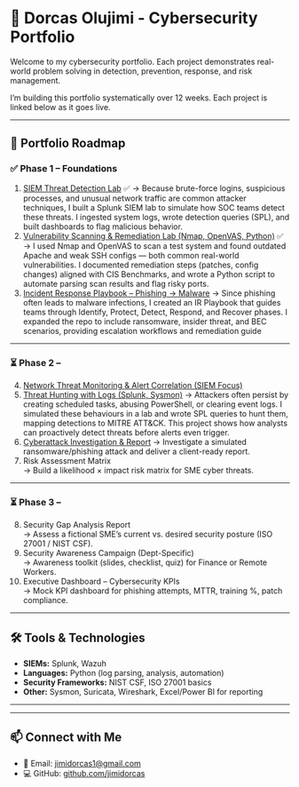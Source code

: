 # 🔐 Dorcas Olujimi - Cybersecurity Portfolio

Welcome to my cybersecurity portfolio. Each project demonstrates real-world problem solving in detection, prevention, response, and risk management.

I’m building this portfolio systematically over 12 weeks. Each project is linked below as it goes live.  

---

## 🚀 Portfolio Roadmap

### ✅ Phase 1 – Foundations 
1. [SIEM Threat Detection Lab](https://github.com/jimidorcas/siem-threat-detection-lab) ✅
   → Because brute-force logins, suspicious processes, and unusual network traffic are common attacker techniques, I built a Splunk SIEM lab to simulate how SOC teams detect these threats. I ingested system logs, wrote detection queries (SPL), and built dashboards to flag malicious behavior.
2. [Vulnerability Scanning & Remediation Lab (Nmap, OpenVAS, Python)](https://github.com/jimidorcas/vulnerability-scanning-lab) ✅
   → I used Nmap and OpenVAS to scan a test system and found outdated Apache and weak SSH configs — both common real-world vulnerabilities. I documented remediation steps (patches, config changes) aligned with CIS Benchmarks, and wrote a Python script to automate parsing scan results and flag risky ports. 
3. [Incident Response Playbook – Phishing → Malware](https://github.com/jimidorcas/incident-response-playbooks) 
   → Since phishing often leads to malware infections, I created an IR Playbook that guides teams through Identify, Protect, Detect, Respond, and Recover phases. I expanded the repo to include ransomware, insider threat, and BEC scenarios, providing escalation workflows and remediation guide  

---

### ⏳ Phase 2 – 
4. [Network Threat Monitoring & Alert Correlation (SIEM Focus)](https://github.com/jimidorcas/network-threat-monitoring)
5. [Threat Hunting with Logs (Splunk, Sysmon)]([link-coming-soon])
   → Attackers often persist by creating scheduled tasks, abusing PowerShell, or clearing event logs. I simulated these behaviours in a lab and wrote SPL queries to hunt them, mapping detections to MITRE ATT&CK. This project shows how analysts can proactively detect threats before alerts even trigger.  
6. [Cyberattack Investigation & Report](https://github.com/jimidorcas/ransomware-incident-response) 
   → Investigate a simulated ransomware/phishing attack and deliver a client-ready report.  
7. Risk Assessment Matrix  
   → Build a likelihood × impact risk matrix for SME cyber threats.  

---

### ⏳ Phase 3 – 
8. Security Gap Analysis Report  
   → Assess a fictional SME’s current vs. desired security posture (ISO 27001 / NIST CSF).  
9. Security Awareness Campaign (Dept-Specific)  
   → Awareness toolkit (slides, checklist, quiz) for Finance or Remote Workers.  
10. Executive Dashboard – Cybersecurity KPIs  
   → Mock KPI dashboard for phishing attempts, MTTR, training %, patch compliance.  

---

## 🛠️ Tools & Technologies
- **SIEMs:** Splunk, Wazuh  
- **Languages:** Python (log parsing, analysis, automation)  
- **Security Frameworks:** NIST CSF, ISO 27001 basics  
- **Other:** Sysmon, Suricata, Wireshark, Excel/Power BI for reporting  

---  

---

## 📫 Connect with Me
- 📧 Email: jimidorcas1@gmail.com  
- 💻 GitHub: [github.com/jimidorcas](https://github.com/jimidorcas)  



